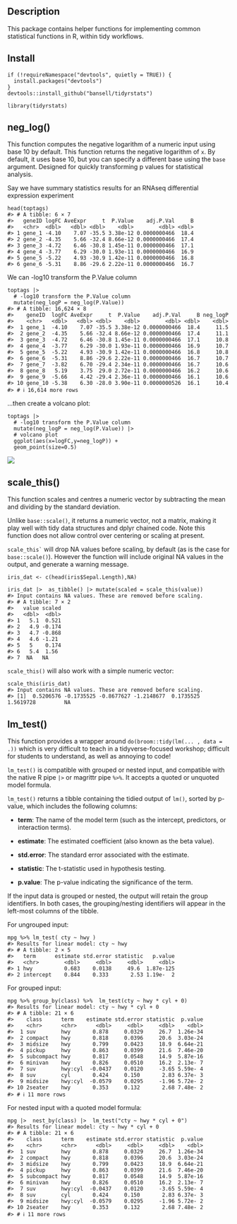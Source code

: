 ## Description

This package contains helper functions for implementing common
statistical functions in R, within tidy workflows.

## Install

    if (!requireNamespace("devtools", quietly = TRUE)) {
      install.packages("devtools")
    }
    devtools::install_github("bansell/tidyrstats")

    library(tidyrstats)

## neg\_log()

This function computes the negative logarithm of a numeric input using
base 10 by default. This function returns the negative logarithm of `x`.
By default, it uses base 10, but you can specify a different base using
the `base` argument. Designed for quickly transforming p values for
statistical analysis.

Say we have summary statistics results for an RNAseq differential
expression experiment

    head(toptags)
    #> # A tibble: 6 × 7
    #>   geneID logFC AveExpr     t  P.Value    adj.P.Val     B
    #>   <chr>  <dbl>   <dbl> <dbl>    <dbl>        <dbl> <dbl>
    #> 1 gene_1 -4.10    7.07 -35.5 3.38e-12 0.0000000466  18.4
    #> 2 gene_2 -4.35    5.66 -32.4 8.66e-12 0.0000000466  17.4
    #> 3 gene_3 -4.72    6.46 -30.8 1.45e-11 0.0000000466  17.1
    #> 4 gene_4 -3.77    6.29 -30.0 1.93e-11 0.0000000466  16.9
    #> 5 gene_5 -5.22    4.93 -30.9 1.42e-11 0.0000000466  16.8
    #> 6 gene_6 -5.31    8.86 -29.6 2.22e-11 0.0000000466  16.7

We can -log10 transform the P.Value column

    toptags |> 
      # -log10 transform the P.Value column
      mutate(neg_logP = neg_log(P.Value)) 
    #> # A tibble: 16,624 × 8
    #>    geneID  logFC AveExpr     t  P.Value    adj.P.Val     B neg_logP
    #>    <chr>   <dbl>   <dbl> <dbl>    <dbl>        <dbl> <dbl>    <dbl>
    #>  1 gene_1  -4.10    7.07 -35.5 3.38e-12 0.0000000466  18.4     11.5
    #>  2 gene_2  -4.35    5.66 -32.4 8.66e-12 0.0000000466  17.4     11.1
    #>  3 gene_3  -4.72    6.46 -30.8 1.45e-11 0.0000000466  17.1     10.8
    #>  4 gene_4  -3.77    6.29 -30.0 1.93e-11 0.0000000466  16.9     10.7
    #>  5 gene_5  -5.22    4.93 -30.9 1.42e-11 0.0000000466  16.8     10.8
    #>  6 gene_6  -5.31    8.86 -29.6 2.22e-11 0.0000000466  16.7     10.7
    #>  7 gene_7  -3.82    6.70 -29.4 2.34e-11 0.0000000466  16.7     10.6
    #>  8 gene_8   5.19    3.75  29.0 2.72e-11 0.0000000466  16.2     10.6
    #>  9 gene_9  -5.66    4.42 -29.4 2.36e-11 0.0000000466  16.1     10.6
    #> 10 gene_10 -5.38    6.30 -28.0 3.90e-11 0.0000000526  16.1     10.4
    #> # ℹ 16,614 more rows

…then create a volcano plot:


    toptags |> 
      # -log10 transform the P.Value column
      mutate(neg_logP = neg_log(P.Value)) |> 
      # volcano plot
      ggplot(aes(x=logFC,y=neg_logP)) + 
      geom_point(size=0.5)

![](../README_files/figure-markdown_strict/unnamed-chunk-7-1.png)

## scale\_this()

This function scales and centres a numeric vector by subtracting the
mean and dividing by the standard deviation.

Unlike `base::scale()`, it returns a numeric vector, not a matrix,
making it play well with tidy data structures and dplyr chained code.
Note this function does not allow control over centering or scaling at
present.

`` scale_this` `` will drop NA values before scaling, by default (as is
the case for `base::scale()`). However the function will include
original NA values in the output, and generate a warning message.


    iris_dat <- c(head(iris$Sepal.Length),NA)

    iris_dat |>  as_tibble() |> mutate(scaled = scale_this(value))
    #> Input contains NA values. These are removed before scaling.
    #> # A tibble: 7 × 2
    #>   value scaled
    #>   <dbl>  <dbl>
    #> 1   5.1  0.521
    #> 2   4.9 -0.174
    #> 3   4.7 -0.868
    #> 4   4.6 -1.21 
    #> 5   5    0.174
    #> 6   5.4  1.56 
    #> 7  NA   NA

`scale_this()` will also work with a simple numeric vector:

    scale_this(iris_dat)
    #> Input contains NA values. These are removed before scaling.
    #> [1]  0.5206576 -0.1735525 -0.8677627 -1.2148677  0.1735525  1.5619728         NA

## lm\_test()

This function provides a wrapper around
`do(broom::tidy(lm(... , data = .))` which is very difficult to teach in
a tidyverse-focused workshop; difficult for students to understand, as
well as annoying to code!

`lm_test()` is compatible with grouped or nested input, and compatible
with the native R pipe `|>` or magrittr pipe `%>%`. It accepts a quoted
or unquoted model formula.

`lm_test()` returns a tibble containing the tidied output of `lm()`,
sorted by p-value, which includes the following columns:

-   **term**: The name of the model term (such as the intercept,
    predictors, or interaction terms).

-   **estimate**: The estimated coefficient (also known as the beta
    value).

-   **std.error**: The standard error associated with the estimate.

-   **statistic**: The t-statistic used in hypothesis testing.

-   **p.value**: The p-value indicating the significance of the term.

If the input data is grouped or nested, the output will retain the group
identifiers. In both cases, the grouping/nesting identifiers will appear
in the left-most columns of the tibble.

For ungrouped input:


    mpg %>% lm_test( cty ~ hwy )
    #> Results for linear model: cty ~ hwy
    #> # A tibble: 2 × 5
    #>   term      estimate std.error statistic   p.value
    #>   <chr>        <dbl>     <dbl>     <dbl>     <dbl>
    #> 1 hwy          0.683    0.0138     49.6  1.87e-125
    #> 2 intercept    0.844    0.333       2.53 1.19e-  2

For grouped input:


    mpg %>% group_by(class) %>%  lm_test(cty ~ hwy * cyl + 0)
    #> Results for linear model: cty ~ hwy * cyl + 0
    #> # A tibble: 21 × 6
    #>    class      term    estimate std.error statistic  p.value
    #>    <chr>      <chr>      <dbl>     <dbl>     <dbl>    <dbl>
    #>  1 suv        hwy       0.878     0.0329     26.7  1.26e-34
    #>  2 compact    hwy       0.818     0.0396     20.6  3.03e-24
    #>  3 midsize    hwy       0.799     0.0423     18.9  6.64e-21
    #>  4 pickup     hwy       0.863     0.0399     21.6  7.46e-20
    #>  5 subcompact hwy       0.817     0.0548     14.9  5.87e-16
    #>  6 minivan    hwy       0.826     0.0510     16.2  2.13e- 7
    #>  7 suv        hwy:cyl  -0.0437    0.0120     -3.65 5.59e- 4
    #>  8 suv        cyl       0.424     0.150       2.83 6.37e- 3
    #>  9 midsize    hwy:cyl  -0.0579    0.0295     -1.96 5.72e- 2
    #> 10 2seater    hwy       0.353     0.132       2.68 7.48e- 2
    #> # ℹ 11 more rows

For nested input with a quoted model formula:

    mpg |>  nest_by(class) |>  lm_test("cty ~ hwy * cyl + 0")
    #> Results for linear model: cty ~ hwy * cyl + 0
    #> # A tibble: 21 × 6
    #>    class      term    estimate std.error statistic  p.value
    #>    <chr>      <chr>      <dbl>     <dbl>     <dbl>    <dbl>
    #>  1 suv        hwy       0.878     0.0329     26.7  1.26e-34
    #>  2 compact    hwy       0.818     0.0396     20.6  3.03e-24
    #>  3 midsize    hwy       0.799     0.0423     18.9  6.64e-21
    #>  4 pickup     hwy       0.863     0.0399     21.6  7.46e-20
    #>  5 subcompact hwy       0.817     0.0548     14.9  5.87e-16
    #>  6 minivan    hwy       0.826     0.0510     16.2  2.13e- 7
    #>  7 suv        hwy:cyl  -0.0437    0.0120     -3.65 5.59e- 4
    #>  8 suv        cyl       0.424     0.150       2.83 6.37e- 3
    #>  9 midsize    hwy:cyl  -0.0579    0.0295     -1.96 5.72e- 2
    #> 10 2seater    hwy       0.353     0.132       2.68 7.48e- 2
    #> # ℹ 11 more rows
